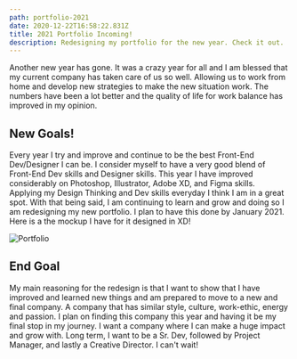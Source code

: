 ```yaml
---
path: portfolio-2021
date: 2020-12-22T16:58:22.831Z
title: 2021 Portfolio Incoming!
description: Redesigning my portfolio for the new year. Check it out.
---
```

Another new year has gone. It was a crazy year for all and I am blessed that my current company has taken care of us so well.  Allowing us to work from home and develop new strategies to make the new situation work. The numbers have been a lot better and the quality of life for work balance has improved in my opinion. 

## New Goals!

Every year I try and improve and continue to be the best Front-End Dev/Designer I can be. I consider myself to have a very good blend of Front-End Dev skills and Designer skills.  This year I have improved considerably on Photoshop, Illustrator, Adobe XD, and Figma skills. Applying my Design Thinking and Dev skills everyday I think I am in a great spot. With that being said, I am continuing to learn and grow and doing so I am redesigning my new portfolio. I plan to have this done by January 2021.  Here is a the mockup I have for it designed in XD!

![Portfolio](assets/port21.png "Portfolio 2021")

## End Goal

My main reasoning for the redesign is that I want to show that I have improved and learned new things and am prepared to move to a new and final company.  A company that has similar style, culture, work-ethic, energy and passion. I plan on finding this company this year and having it be my final stop in my journey. I want a company where I can make a huge impact and grow with. Long term, I want to be a Sr. Dev, followed by Project Manager, and lastly a Creative Director. I can't wait!